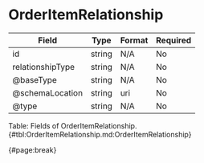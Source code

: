 <!--
    ATTENTION: This file was generated via gradle!
               Do NOT manually edit this file! Any such changes will be overwritten!
-->

# OrderItemRelationship

| Field | Type | Format | Required |
| ------- | ------- | ------- | --- |
| id | string | N/A | No |
| relationshipType | string | N/A | No |
| @baseType | string | N/A | No |
| @schemaLocation | string | uri | No |
| @type | string | N/A | No |

Table: Fields of OrderItemRelationship. {#tbl:OrderItemRelationship.md:OrderItemRelationship}

{#page:break}
